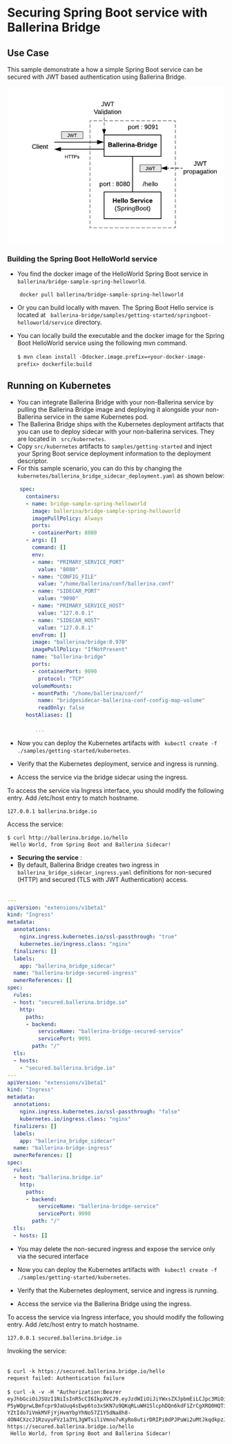 # Securing Spring Boot service with Ballerina Bridge 

## Use Case 

This sample demonstrate a how a simple Spring Boot service can be secured with JWT based authentication using Ballerina Bridge. 

![Ballerina Bridge with SpringBoot](images/security.png "Ballerina Bridge with SpringBoot")


### Building the Spring Boot HelloWorld service 
    
- You find the docker image of the HelloWorld Spring Boot service in `` ballerina/bridge-sample-spring-helloworld``. 

``` 
    docker pull ballerina/bridge-sample-spring-helloworld
```
- Or you can build locally with maven. The Spring Boot Hello service is located at `` ballerina-bridge/samples/getting-started/springboot-helloworld/service`` directory.  

- You can locally build the executable and the docker image for the Spring Boot HelloWorld service using the following mvn command.  

    `` $ mvn clean install -Ddocker.image.prefix=<your-docker-image-prefix> dockerfile:build ``

## Running on Kubernetes  

- You can integrate Ballerina Bridge with your non-Ballerina service by pulling the Ballerina Bridge image and deploying it alongside your non-Ballerina service in the same Kubernetes pod. 
- The Ballerina Bridge ships with the Kubernetes deployment artifacts that you can use to deploy sidecar with your non-ballerina services. They are located in `` src/kubernetes``. 
- Copy ``src/kubernetes`` artifacts to `` samples/getting-started `` and inject your Spring Boot service deployment information to the deployment descriptor. 
- For this sample scenario, you can do this by changing the `` kubernetes/ballerina_bridge_sidecar_deployment.yaml `` as shown below:  

```yaml
    spec:
      containers:
      - name: bridge-sample-spring-helloworld
        image: ballerina/bridge-sample-spring-helloworld
        imagePullPolicy: Always
        ports:
        - containerPort: 8080
      - args: []
        command: []
        env:
        - name: "PRIMARY_SERVICE_PORT"
          value: "8080"
        - name: "CONFIG_FILE"
          value: "/home/ballerina/conf/ballerina.conf"
        - name: "SIDECAR_PORT"
          value: "9090"
        - name: "PRIMARY_SERVICE_HOST"
          value: "127.0.0.1"
        - name: "SIDECAR_HOST"
          value: "127.0.0.1"
        envFrom: []
        image: "ballerina/bridge:0.970"
        imagePullPolicy: "IfNotPresent"
        name: "ballerina-bridge"
        ports:
        - containerPort: 9090
          protocol: "TCP"
        volumeMounts:
        - mountPath: "/home/ballerina/conf/"
          name: "bridgesidecar-ballerina-conf-config-map-volume"
          readOnly: false
      hostAliases: []
         
         ... 
```
- Now you can deploy the Kubernetes artifacts with `` kubectl create -f ./samples/getting-started/kubernetes``.

- Verify that the Kubernetes deployment, service and ingress is running. 

- Access the service via the bridge sidecar using the ingress. 

To access the service via Ingress interface, you should modify the following entry. 
Add /etc/host entry to match hostname. 
```
127.0.0.1 ballerina.bridge.io
``` 
Access the service: 

```
$ curl http://ballerina.bridge.io/hello
 Hello World, from Spring Boot and Ballerina Sidecar!
```



- **Securing the service** : 
- By default, Ballerina Bridge creates two ingress in `` ballerina_bridge_sidecar_ingress.yaml`` definitions for non-secured (HTTP) and secured (TLS with JWT Authentication) access.  

```yaml

---
apiVersion: "extensions/v1beta1"
kind: "Ingress"
metadata:
  annotations:
    nginx.ingress.kubernetes.io/ssl-passthrough: "true"
    kubernetes.io/ingress.class: "nginx"
  finalizers: []
  labels:
    app: "ballerina_bridge_sidecar"
  name: "ballerina-bridge-secured-ingress"
  ownerReferences: []
spec:
  rules:
  - host: "secured.ballerina.bridge.io"
    http:
      paths:
      - backend:
          serviceName: "ballerina-bridge-secured-service"
          servicePort: 9091
        path: "/"
  tls:
  - hosts:
    - "secured.ballerina.bridge.io"
---
apiVersion: "extensions/v1beta1"
kind: "Ingress"
metadata:
  annotations:
    nginx.ingress.kubernetes.io/ssl-passthrough: "false"
    kubernetes.io/ingress.class: "nginx"
  finalizers: []
  labels:
    app: "ballerina_bridge_sidecar"
  name: "ballerina-bridge-ingress"
  ownerReferences: []
spec:
  rules:
  - host: "ballerina.bridge.io"
    http:
      paths:
      - backend:
          serviceName: "ballerina-bridge-service"
          servicePort: 9090
        path: "/"
  tls:
  - hosts: []
```

- You may delete the non-secured ingress and expose the service only via the secured interface 
- Now you can deploy the Kubernetes artifacts with `` kubectl create -f ./samples/getting-started/kubernetes``.

- Verify that the Kubernetes deployment, service and ingress is running. 

- Access the service via the Ballerina Bridge using the ingress. 

To access the service via Ingress interface, you should modify the following entry. 
Add /etc/host entry to match hostname. 
```
127.0.0.1 secured.ballerina.bridge.io
``` 
Invoking the service: 

```

$ curl -k https://secured.ballerina.bridge.io/hello
request failed: Authentication failure

$ curl -k -v -H "Authorization:Bearer eyJhbGciOiJSUzI1NiIsInR5cCI6IkpXVCJ9.eyJzdWIiOiJiYWxsZXJpbmEiLCJpc3MiOiJiYWxsZXJpbmEiLCJleHAiOjI4MTg0MTUwMTksImlhdCI6MTUyNDU3NTAxOSwianRpIjoiZjVhZGVkNTA1ODVjNDZmMmI4Y2EyMzNkMGMyYTNjOWQiLCJhdWQiOlsiYmFsbGVyaW5hIiwiYmFsbGVyaW5hLm9yZyIsImJhbGxlcmluYS5pbyJdfQ.X2mHWCr8A5UaJFvjSPUammACnTzFsTdre-P5yWQgrwLBmfcpr9JaUuq4sEwp6to3xSKN7u9QKqRLuWH1SlcphDQn6kdF1ZrCgXRQ0HQTilZQU1hllZ4c7yMNtMgMIaPgEBrStLX1Ufr6LpDkTA4VeaPCSqstHt9WbRzIoPQ1fCxjvHBP17ShiGPRza9p_Z4t897s40aQMKbKLqLQ8rEaYAcsoRBXYyUhb_PRS-YZtIdo7iVmkMVFjYjHvmYbpYhNo57Z1Y5dNa8h8-4ON4CXzcJ1RzuyuFVz1a3YL3gWTsiliVmno7vKyRo8utirDRIPi0dPJPuWi2uMtJkqdkpzJQ" https://secured.ballerina.bridge.io/hello
 Hello World, from Spring Boot and Ballerina Sidecar!
```


